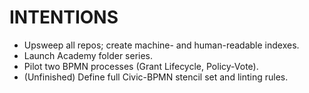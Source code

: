 # INTENTIONS
- Upsweep all repos; create machine- and human-readable indexes.
- Launch Academy folder series.
- Pilot two BPMN processes (Grant Lifecycle, Policy-Vote).
- (Unfinished) Define full Civic-BPMN stencil set and linting rules.

